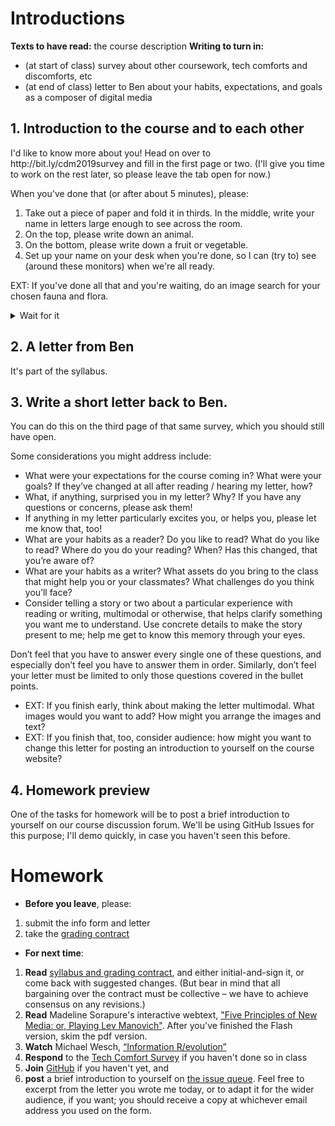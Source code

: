 # Introductions
**Texts to have read:** the course description
**Writing to turn in:**

* (at start of class) survey about other coursework, tech comforts and discomforts, etc
* (at end of class) letter to Ben about your habits, expectations, and goals as a composer of digital media

## 1. Introduction to the course and to each other
<div class="alert alert-success">
I'd like to know more about you! Head on over to http://bit.ly/cdm2019survey and fill in the first page or two. (I'll give you time to work on the rest later, so please leave the tab open for now.)
</div>

When you've done that (or after about 5 minutes), please:

1. Take out a piece of paper and fold it in thirds. In the middle, write your name in letters large enough to see across the room.
2. On the top, please write down an animal.
3. On the bottom, please write down a fruit or vegetable.
4. Set up your name on your desk when you're done, so I can (try to) see (around these monitors) when we're all ready.

EXT: If you've done all that and you're waiting, do an image search for your chosen fauna and flora.

<details>
  <summary>Wait for it</summary>

  <em>Now describe <strong>yourself</strong> as the animal, and <strong>your interest in composing digital media</strong> as the fruit/vegetable, or vice versa. If you have time, use an image search to help you notice or help us remember the many aspects of these new avatars.</em>

  Metaphors can be a powerful way of extending our thinking. It's also a memorable way to meet each other! Take 2-3 minutes; when everyone's done, we'll all share. I'll do it, too.
</details>

## 2. A letter from Ben
It's part of the syllabus.

## 3. Write a short letter back to Ben.
You can do this on the third page of that same survey, which you should still have open.

Some considerations you might address include:

* What were your expectations for the course coming in? What were your goals? If they’ve changed at all after reading / hearing my letter, how?
* What, if anything, surprised you in my letter? Why? If you have any questions or concerns, please ask them!
* If anything in my letter particularly excites you, or helps you, please let me know that, too!
* What are your habits as a reader? Do you like to read? What do you like to read? Where do you do your reading? When? Has this changed, that you’re aware of?
* What are your habits as a writer? What assets do you bring to the class that might help you or your classmates? What challenges do you think you’ll face?
* Consider telling a story or two about a particular experience with reading or writing, multimodal or otherwise, that helps clarify something you want me to understand. Use concrete details to make the story present to me; help me get to know this memory through your eyes.

Don’t feel that you have to answer every single one of these questions, and especially don’t feel you have to answer them in order. Similarly, don’t feel your letter must be limited to only those questions covered in the bullet points.

* EXT: If you finish early, think about making the letter multimodal. What images would you want to add? How might you arrange the images and text?
* EXT: If you finish that, too, consider audience: how might you want to change this letter for posting an introduction to yourself on the course website?

## 4. Homework preview
One of the tasks for homework will be to post a brief introduction to yourself on our course discussion forum. We'll be using GitHub Issues for this purpose; I'll demo quickly, in case you haven't seen this before.

# Homework

* **Before you leave**, please:
 1. submit the info form and letter
 2. take the [grading contract](https://github.com/pitt-cdm/miller2019spring/blob/gh-pages/uploads/miller-2019spring-composingdigitalmedia-gradingcontract.docx)
* **For next time**:
 1. **Read** [syllabus and grading contract](/{{site.course.base_url}}uploads), and either initial-and-sign it, or come back with suggested changes. (But bear in mind that all bargaining over the contract must be collective – we have to achieve consensus on any revisions.)
 2. **Read** Madeline Sorapure's interactive webtext, ["Five Principles of New Media: or, Playing Lev Manovich"](http://kairos.technorhetoric.net/8.2/binder2.html?coverweb/sorapure/index.htm). After you've finished the Flash version, skim the pdf version.
 3. **Watch** Michael Wesch, [“Information R/evolution”](http://www.youtube.com/watch?v=-4CV05HyAbM&amp;feature=youtube_gdata_player)
 4. **Respond** to the [Tech Comfort Survey](http://bit.ly/cdm2019survey) if you haven't done so in class
 5. **Join** [GitHub](https://github.com/) if you haven't yet, and
 6. **post** a brief introduction to yourself on [the issue queue](https://github.com/pitt-cdm/miller2019spring/issues/1). Feel free to excerpt from the letter you wrote me today, or to adapt it for the wider audience, if you want; you should receive a copy at whichever email address you used on the form.
